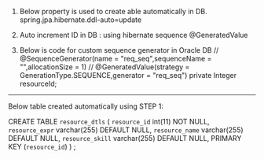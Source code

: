 
1.  Below property is used to create able automatically in DB. 
spring.jpa.hibernate.ddl-auto=update   
    
2. Auto increment ID in DB :  using hibernate sequence
   @GeneratedValue
   
3. Below is code for custom sequence generator in Oracle DB
   // @SequenceGenerator(name = "req_seq",sequenceName = "<Actual sequnce name>",allocationSize = 1)
   // @GeneratedValue(strategy = GenerationType.SEQUENCE,generator = "req_seq")
   private Integer resourceId;

---------
Below table created automatically using STEP 1:

CREATE TABLE `resource_dtls` (
`resource_id` int(11) NOT NULL,
`resource_expr` varchar(255) DEFAULT NULL,
`resource_name` varchar(255) DEFAULT NULL,
`resource_skill` varchar(255) DEFAULT NULL,
PRIMARY KEY (`resource_id`)
) ;
